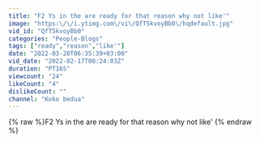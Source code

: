 ```yaml
---
title: "F2 Ys in the are ready for that reason why not like'"
image: "https:\/\/i.ytimg.com\/vi\/QfT5kvoyBb0\/hqdefault.jpg"
vid_id: "QfT5kvoyBb0"
categories: "People-Blogs"
tags: ["ready","reason","like'"]
date: "2022-03-20T06:35:39+03:00"
vid_date: "2022-02-17T00:24:03Z"
duration: "PT16S"
viewcount: "24"
likeCount: "4"
dislikeCount: ""
channel: "Koko bedua"
---
```

{% raw %}F2 Ys in the are ready for that reason why not like' {% endraw %}
